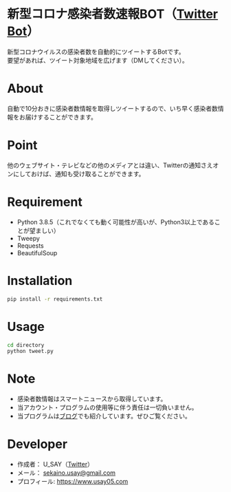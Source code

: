 # 新型コロナ感染者数速報BOT（[Twitter Bot](https://twitter.com/covid19_sokuho)）

新型コロナウイルスの感染者数を自動的にツイートするBotです。  
要望があれば、ツイート対象地域を広げます（DMしてください）。 
 
# About
自動で10分おきに感染者数情報を取得しツイートするので、いち早く感染者数情報をお届けすることができます。
 
# Point
他のウェブサイト・テレビなどの他のメディアとは違い、Twitterの通知さえオンにしておけば、通知も受け取ることができます。
 
# Requirement

* Python 3.8.5（これでなくても動く可能性が高いが、Python3以上であることが望ましい）
* Tweepy
* Requests
* BeautifulSoup

# Installation
```bash
pip install -r requirements.txt
```
 
# Usage
```bash
cd directory
python tweet.py
```
 
# Note
* 感染者数情報はスマートニュースから取得しています。  
* 当アカウント・プログラムの使用等に伴う責任は一切負いません。
* 当プログラムは[ブログ](https://www.sekaino-usay.ga/programming/?p=29)でも紹介しています。ぜひご覧ください。
 
# Developer
* 作成者： U_SAY（[Twitter](https://twitter.com/sekaino_usay)）
* メール： sekaino.usay@gmail.com
* プロフィール: https://www.usay05.com

